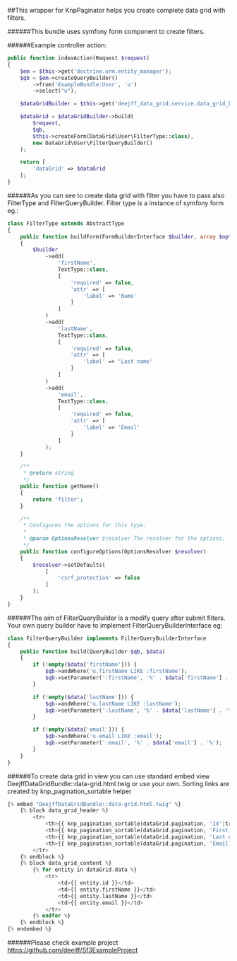 ##This wrapper for KnpPaginator helps you create complete data grid with filters.

######This bundle uses symfony form component to create filters.

######Example controller action:

```php
public function indexAction(Request $request)
{
    $em = $this->get('doctrine.orm.entity_manager');
    $qb = $em->createQueryBuilder()
        ->from('ExampleBundle:User', 'u')
        ->select("u");

    $dataGridBuilder = $this->get('deejff_data_grid.service.data_grid_builder');

    $dataGrid = $dataGridBuilder->build(
        $request,
        $qb,
        $this->createForm(DataGrid\User\FilterType::class),
        new DataGrid\User\FilterQueryBuilder()
    );

    return [
        'dataGrid' => $dataGrid
    ];
}
```

######As you can see to create data grid with filter you have to pass also FilterType and FilterQueryBuilder. Filter type is a instance of symfony form eg.:

```php
class FilterType extends AbstractType
{
    public function buildForm(FormBuilderInterface $builder, array $options)
    {
        $builder
            ->add(
                'firstName',
                TextType::class,
                [
                    'required' => false,
                    'attr' => [
                        'label' => 'Name'
                    ]
                ]
            )
            ->add(
                'lastName',
                TextType::class,
                [
                    'required' => false,
                    'attr' => [
                        'label' => 'Last name'
                    ]
                ]
            )
            ->add(
                'email',
                TextType::class,
                [
                    'required' => false,
                    'attr' => [
                        'label' => 'Email'
                    ]
                ]
            );
    }

    /**
     * @return string
     */
    public function getName()
    {
        return 'filter';
    }

    /**
     * Configures the options for this type.
     *
     * @param OptionsResolver $resolver The resolver for the options.
     */
    public function configureOptions(OptionsResolver $resolver)
    {
        $resolver->setDefaults(
            [
                'csrf_protection' => false
            ]
        );
    }
}
```

######The aim of FilterQueryBuilder is a modify query after submit filters. Your own query builder have to implement FilterQueryBuilderInterface eg:

```php
class FilterQueryBuilder implements FilterQueryBuilderInterface
{
    public function build(QueryBuilder $qb, $data)
    {
        if (!empty($data['firstName'])) {
            $qb->andWhere('u.firstName LIKE :firstName');
            $qb->setParameter(':firstName', '%' . $data['firstName'] . '%');
        }

        if (!empty($data['lastName'])) {
            $qb->andWhere('u.lastName LIKE :lastName');
            $qb->setParameter(':lastName', '%' . $data['lastName'] . '%');
        }

        if (!empty($data['email'])) {
            $qb->andWhere('u.email LIKE :email');
            $qb->setParameter(':email', '%' . $data['email'] . '%');
        }
    }
}
```

######To create data grid in view you can use standard embed view DeejffDataGridBundle::data-grid.html.twig or use your own. Sorting links are created by knp_pagination_sortable helper

```php
{% embed "DeejffDataGridBundle::data-grid.html.twig" %}
    {% block data_grid_header %}
        <tr>
            <th>{{ knp_pagination_sortable(dataGrid.pagination, 'Id'|trans, 'u.id') }}</th>
            <th>{{ knp_pagination_sortable(dataGrid.pagination, 'First name'|trans, 'u.firstName') }}</th>
            <th>{{ knp_pagination_sortable(dataGrid.pagination, 'Last name'|trans, 'u.lastName') }}</th>
            <th>{{ knp_pagination_sortable(dataGrid.pagination, 'Email'|trans, 'u.email') }}</th>
        </tr>
    {% endblock %}
    {% block data_grid_content %}
        {% for entity in dataGrid.data %}
            <tr>
                <td>{{ entity.id }}</td>
                <td>{{ entity.firstName }}</td>
                <td>{{ entity.lastName }}</td>
                <td>{{ entity.email }}</td>
            </tr>
        {% endfor %}
    {% endblock %}
{% endembed %}
```

######Please check example project <https://github.com/deejff/Sf3ExampleProject>



